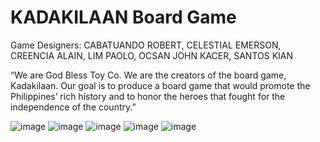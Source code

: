 # KADAKILAAN Board Game
 
 Game Designers: CABATUANDO ROBERT, CELESTIAL EMERSON, CREENCIA ALAIN,  LIM PAOLO, OCSAN JOHN KACER, SANTOS KIAN 
 
“We are God Bless Toy Co. We are the creators of the
board game, Kadakilaan. Our goal is to produce a board
game that would promote the Philippines’ rich history and
to honor the heroes that fought for the independence of
the country.”

![image](https://user-images.githubusercontent.com/80930588/177766476-443d0993-69a3-4675-8786-0a23a67e4f0c.png)
![image](https://user-images.githubusercontent.com/80930588/177766542-781a8fda-d20a-4055-ad1e-a2b6acec3cb4.png)
![image](https://user-images.githubusercontent.com/80930588/177766623-232c255f-5522-4377-adb7-017e96642f83.png)
![image](https://user-images.githubusercontent.com/80930588/177766667-25b5f80f-1b87-4499-a370-a84856c1f9d5.png)
![image](https://user-images.githubusercontent.com/80930588/177766732-7af20f31-3fde-48f1-a9e0-cbfa0926b158.png)
